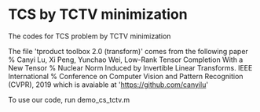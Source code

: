 # TCS by TCTV minimization

The codes for TCS problem by TCTV minimization

The file 'tproduct toolbox 2.0 (transform)' comes from the following paper
% Canyi Lu, Xi Peng, Yunchao Wei, Low-Rank Tensor Completion With a New Tensor 
% Nuclear Norm Induced by Invertible Linear Transforms. IEEE International 
% Conference on Computer Vision and Pattern Recognition (CVPR), 2019
which is avaiable at 'https://github.com/canyilu'

To use our code, run demo_cs_tctv.m